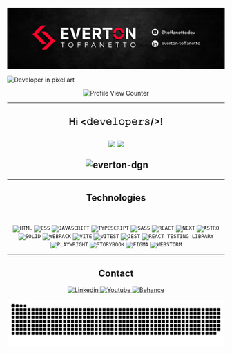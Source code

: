 ![Logo Everton Toffanetto](/img/capa.webp)

![Developer in pixel art](https://i.pinimg.com/originals/c6/33/c2/c633c20ede82f0e0ced7d570dbe3a1f3.gif)

<div align="center">
  
  ![Profile View Counter](https://komarev.com/ghpvc/?username=everton-dgn&color=blueviolet&style=plastic)
  
</div>

---
<h2 align="center">Hi <𝚍𝚎𝚟𝚎𝚕𝚘𝚙𝚎𝚛𝚜/>!
  
<br />
<br />

<div align="center">
  <img height="160em" align="center" src="https://github-readme-stats.vercel.app/api?username=everton-dgn&show_icons=true&theme=dracula"> 
  <img height="160em" align="center" src="https://github-readme-stats.vercel.app/api/top-langs/?username=everton-dgn&layout=compact&theme=dracula"> 
</div>

<br />

<div align="center">&nbsp;<img src="https://github-readme-streak-stats.herokuapp.com?user=everton-dgn&theme=dracula" alt="everton-dgn" /></div>
  
  
---

<h2 align="center">Technologies</h2>
<br>
<p align="center">
  <div align="center">
    <code><img height="40" src="https://cdn.iconscout.com/icon/free/png-256/html5-40-1175193.png" title="HTML"></code>
    <code><img height="40" src="https://upload.wikimedia.org/wikipedia/commons/6/62/CSS3_logo.svg" title="CSS"></code> 
    <code><img height="40" src="https://logospng.org/download/javascript/logo-javascript-icon-1024.png" title="JAVASCRIPT"></code> 
    <code><img height="40" src="https://upload.wikimedia.org/wikipedia/commons/thumb/4/4c/Typescript_logo_2020.svg/1200px-Typescript_logo_2020.svg.png" title="TYPESCRIPT"></code>
    <code><img height="40" src="https://upload.wikimedia.org/wikipedia/commons/thumb/9/96/Sass_Logo_Color.svg/1024px-Sass_Logo_Color.svg.png" title="SASS"></code> 
    <code><img height="40" src="https://cdn.auth0.com/blog/react-js/react.png" title="REACT"></code> 
    <code><img height="40" src="https://next-book-portfolio-site.vercel.app/images/next.svg" title="NEXT"></code> 
    <code><img height="40" src="https://astro.js.org/astro.png" title="ASTRO"></code>
    <code><img height="40" src="https://avatars.githubusercontent.com/u/79226042?s=200&v=4" title="SOLID"></code>
    <code><img height="40" src="https://webpack.js.org/icon-square-small.9e8aff7a67a5dd20.svg" title="WEBPACK"></code>
    <code><img height="40" src="https://vite.dev/logo.svg" title="VITE"></code>
    <code><img height="40" src="https://vitest.dev/logo.svg" title="VITEST"></code>
    <code><img height="40" src="https://icon.icepanel.io/Technology/svg/Jest.svg" title="JEST"></code>
    <code><img height="40" src="https://testing-library.com/img/octopus-64x64.png" title="REACT TESTING LIBRARY"></code>
    <code><img height="40" src="https://pbs.twimg.com/profile_images/1318604600677527552/stk8sqYZ_400x400.png" title="PLAYWRIGHT"></code>
    <code><img height="40" src="https://www.svgrepo.com/show/354397/storybook-icon.svg" title="STORYBOOK"></code>
    <code><img height="40" src="https://logodownload.org/wp-content/uploads/2022/12/figma-logo.png" title="FIGMA"></code>
    <code><img height="40" src="https://upload.wikimedia.org/wikipedia/commons/thumb/c/c0/WebStorm_Icon.svg/1200px-WebStorm_Icon.svg.png" title="WEBSTORM"></code>
  </div>
  </p>

 ---
<h2 align="center">Contact</h2>

<p align="center">
<a href="https://www.linkedin.com/in/everton-toffanetto/" target="blank">
  <img alt="Linkedin" src="https://img.shields.io/badge/-Éverton%20Toffanetto-563D7C?style=flat-square&logo=Linkedin&logoColor=white&link=https://www.linkedin.com/in/everton-toffanetto/"/>
</a>
<a href="https://www.youtube.com/@toffanettodev" target="blank">
  <img alt="Youtube" src="https://img.shields.io/badge/-Éverton%20Toffanetto-563D7C?style=flat-square&logo=Youtube&logoColor=white&link=https://www.youtube.com/@toffanettodev"/>
</a>
<a href="https://www.behance.net/everton_toffanetto" target="blank">
  <img alt="Behance" src="https://img.shields.io/badge/-Éverton%20Toffanetto-563D7C?style=flat-square&logo=Behance&logoColor=white&link=https://www.behance.net/everton_toffanetto"/>
</a>
</p>

<div align="center">
  
![](https://github.com/Platane/snk/raw/output/github-contribution-grid-snake.svg)
  
  </div>
